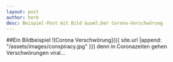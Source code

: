 ```yaml
---
layout: post
author: herb
desc: Beispiel-Post mit Bild &uuml;ber Corona-Verschwörung
---
```

##Ein Bildbeispiel
![Corona Verschwörung]({{ site.url |append: "/assets/images/conspiracy.jpg" }})
denn in Coronazeiten gehen Verschwörungen viral...
